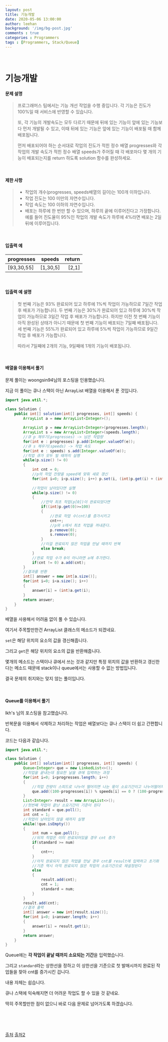 ```yaml
---
layout: post
title: 기능개발
date: 2020-05-06 13:00:00
author: leehan
background: '/img/bg-post.jpg'
comments : true
categories : Programmers
tags : [Programmers, Stack/Queue]
---
```




<br/>

# 기능개발

#### 문제 설명

> 프로그래머스 팀에서는 기능 개선 작업을 수행 중입니다. 각 기능은 진도가 100%일 때 서비스에 반영할 수 있습니다.
>
> 또, 각 기능의 개발속도는 모두 다르기 때문에 뒤에 있는 기능이 앞에 있는 기능보다 먼저 개발될 수 있고, 이때 뒤에 있는 기능은 앞에 있는 기능이 배포될 때 함께 배포됩니다.
>
> 먼저 배포되어야 하는 순서대로 작업의 진도가 적힌 정수 배열 progresses와 각 작업의 개발 속도가 적힌 정수 배열 speeds가 주어질 때 각 배포마다 몇 개의 기능이 배포되는지를 return 하도록 solution 함수를 완성하세요.

<br/>

#### 제한 사항

> - 작업의 개수(progresses, speeds배열의 길이)는 100개 이하입니다.
> - 작업 진도는 100 미만의 자연수입니다.
> - 작업 속도는 100 이하의 자연수입니다.
> - 배포는 하루에 한 번만 할 수 있으며, 하루의 끝에 이루어진다고 가정합니다. 예를 들어 진도율이 95%인 작업의 개발 속도가 하루에 4%라면 배포는 2일 뒤에 이루어집니다.

<br/>

####  입출력 예

| progresses |  speeds  | return |
| ---------- | :------: | -----: |
| [93,30,55] | [1,30,5] |  [2,1] |

<br/>

#### 입출력 예 설명

> 첫 번째 기능은 93% 완료되어 있고 하루에 1%씩 작업이 가능하므로 7일간 작업 후 배포가 가능합니다.
> 두 번째 기능은 30%가 완료되어 있고 하루에 30%씩 작업이 가능하므로 3일간 작업 후 배포가 가능합니다. 하지만 이전 첫 번째 기능이 아직 완성된 상태가 아니기 때문에 첫 번째 기능이 배포되는 7일째 배포됩니다.
> 세 번째 기능은 55%가 완료되어 있고 하루에 5%씩 작업이 가능하므로 9일간 작업 후 배포가 가능합니다.
>
> 따라서 7일째에 2개의 기능, 9일째에 1개의 기능이 배포됩니다.

<br/>

#### 배열을 이용해서 풀기

문제 풀이는 woongsin94님의 포스팅을 인용했습니다.

지금 이 풀이는 큐나 스택이 아닌 ArrayList 배열을 이용해서 푼 것입니다.

```java
import java.util.*;

class Solution {
    public int[] solution(int[] progresses, int[] speeds) {
        ArrayList a = new ArrayList<Integer>();
        
        ArrayList p = new ArrayList<Integer>(progresses.length);
        ArrayList s = new ArrayList<Integer>(speeds.length);
        //큐 p 채우기(progresses) -> 남은 작업량
        for(int e : progresses) p.add(Integer.valueOf(e));
        //큐 s 채우기(speeds) -> 작업 속도
        for(int e : speeds) s.add(Integer.valueOf(e));
        //작업 큐가 모두 빌 때까지 실행
        while(p.size() != 0)
        {
            int cnt = 0;
            //p의 작업 잔량을 speed에 맞춰 새로 갱신
            for(int i=0; i<p.size(); i++) p.set(i, (int)p.get(i) + (int)s.get(i));
            
            //작업이 남아있다면 실행
            while(p.size() != 0)
            {
                //만약 최초 작업(p[0])이 완료되었다면
                if((int)p.get(0)>=100)
                {
                    //완료 작업 수(cnt)를 증가시키고
                    cnt++;
                    //p와 s에서 최초 작업을 꺼내준다.
                    p.remove(0);
                    s.remove(0);
                }
                //이걸 완료되지 않은 작업을 만날 때까지 반복
                else break;
            }
            //완료 작업 수가 0이 아니라면 a에 추가한다.
            if(cnt != 0) a.add(cnt);
        }
        //결과를 반환
        int[] answer = new int[a.size()];
        for(int i=0; i<a.size(); i++)
        {
            answer[i] = (int)a.get(i);
        }
        return answer;
    }
}
```

배열을 사용해서 어려움 없이 풀 수 있습니다.

여기서 주목할만한건 ArrayList 클래스의 메소드가 되겠네요.

`set`은 해당 위치의 요소의 값을 갱신해줍니다.

그리고 `get`은 해당 위치의 요소의 값을 반환해줍니다.

몇개의 메소드는 스택이나 큐에서 쓰는 것과 같지만 특정 위치의 값을 반환하고 갱신한다는 메소드 때문에 stack이나 queue에서는 사용할 수 없는 방법입니다.

결국 문제의 취지와는 맞지 않는 풀이입니다.

<br/>

#### Queue를 이용해서 풀기

lkh's 님의 포스팅을 참고했습니다.

반복문을 이용해서 삭제하고 처리하는 작업은 배열보다는 큐나 스택이 더 쉽고 간편합니다.

코드는 다음과 같습니다.

```java
import java.util.*;

class Solution {
    public int[] solution(int[] progresses, int[] speeds) {
        Queue<Integer> que = new LinkedList<>();
        //작업을 끝내는데 필요한 날을 큐에 입력하는 과정
        for(int i=0; i<progresses.length; i++)
        {
            //작업 잔량이 스피드로 나누어 떨어지면 나눈 몫이 소요기간이고 나누어떨어지지 않으면 몫+1이 소요기간이다
            que.add((100-progresses[i]) % speeds[i] == 0 ? (100-progresses[i])/speeds[i] : (100-progresses[i])/speeds[i]+1);
        }
        List<Integer> result = new ArrayList<>();
        //첫번째 작업이 끝난 소요기간이 기준이 된다
        int standard = que.poll();
        int cnt = 1;
        //작업이 남아있지 않을 때까지 실행
        while(!que.isEmpty())
        {
            int num = que.poll();
            //뒤의 작업은 이미 완료되어있을 경우 cnt 증가
            if(standard >= num)
            {
                cnt++;
            }
            //아직 완료되지 않은 작업을 만날 경우 cnt를 result에 입력하고 초기화
            //기준 역시 아직 완료되지 않은 작업의 소요기간으로 재설정된다
            else
            {
                result.add(cnt);
                cnt = 1;
                standard = num;
            }
        }
        result.add(cnt);
        //결과 출력
        int[] answer = new int[result.size()];
        for(int i=0; i<answer.length; i++)
        {
            answer[i] = result.get(i);
        }
        return answer;
    }
}
```

Queue에는 **각 작업이 끝날 때까지 소요되는 기간**을 입력했습니다.

그리고 `standard`라는 상한선을 정하고 이 상한선을 기준으로 첫 발매시까지 완료된 작업들을 찾아 cnt를 증가시킨 겁니다.

내용 자체는 쉽습니다.

큐나 스택에 익숙해지면 더 어려운 작업도 할 수 있을 것 같네요.

딱히 주목할만한 점이 없으니 바로 다음 문제로 넘어가도록 하겠습니다.

<br/><br/><br/>

[출처]([https://sihyungyou.github.io/programmers-%EA%B8%B0%EB%8A%A5%EA%B0%9C%EB%B0%9C/](https://sihyungyou.github.io/programmers-기능개발/)) [출처2](https://lkhlkh23.tistory.com/41)

